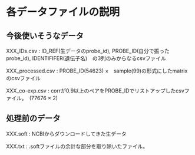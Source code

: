 # 各データファイルの説明

## 今後使いそうなデータ

XXX_IDs.csv : ID_REF(生データのprobe_id), PROBE_ID(自分で振ったprobe_id), IDENTIFIFER(遺伝子名)　の3列のみからなるcsvファイル

XXX_processed.csv : PROBE_ID(54623) ×　sample(99)の形式にしたmatrixのcsvファイル

XXX_co-exp.csv : corrが0.9以上のペアをPROBE_IDでリストアップしたcsvファイル。　(77676 × 2)

## 処理前のデータ

XXX.soft : NCBIからダウンロードしてきた生データ

XXX.txt : .softファイルの余計な部分を取り除いたファイル。 





